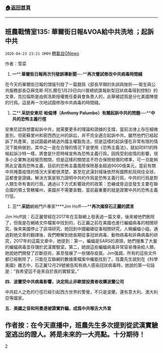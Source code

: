 ###  [:house:返回首頁](https://github.com/ourhimalayas/txt)
---

## 班農戰情室135: 華爾街日報&amp;VOA給中共洗地 ；起訴中共
`2020-04-23 23:21 GM09` [轉載自GNews](https://gnews.org/zh-hant/183019/)

作者：雪菜

1. **一****.****華爾街日報再次刊發誤導新聞****—-****再次嘗試修改中共病毒時間綫**


在今天的華爾街日報的頭版刊發了一篇題爲《部長早期的失誤與挫折—-衛生與公共服務部長亞厤克斯·阿扎爾在1月29日向川普總統匯報新型冠狀病毒得到控制》的文章，克拉倫斯是由佩洛斯授權擔任委員會負責人的，此舉被認爲是分化美國陣營的行爲。這是再一次地試圖修改中共病毒的時間綫。

1. **二****.****采訪安東尼****·****帕倫博（****Anthony Palumbo****）有關起訴中共的問題****—–****中共的恐怖主義行徑**


安東尼認爲想要起訴中共，就需要更多的理論和證據的支撐，當前法律上存在細微差別，但密蘇里州和密西西比州的訴訟，并不完全適合起訴中共。雖然他們已經起訴了共產黨，並試圖最終繞過外國主權豁免法，但是這樣的起訴僅在非常有限的情況下能夠做到，其中之一是在合理的情況下是使用《恐怖主義法》，就如同911的時候起訴沙特一樣，將會是什麽時候宣佈為恐怖主義行爲。因爲受到疫情的影響，很多小企業無法經營而關閉，但是這樣的關閉並不符合保險賠償的標準，可一旦能夠將此定義爲恐怖主義，目前的恐怖主義風險保險基金超過9000億美元，當前有關中共掩蓋疫情的情況大家都很清楚，甚至在武漢封城後依然有國際航班飛往全球，這都會是證據。解決方案是努力證明中共的作爲是恐怖主義行爲，中共的行爲是對人類生命有害的行爲，通過以下方式影響政府的政策：恐嚇或脅迫並發生主要在聯合國的領土管轄權州，美國并不需要宣戰，當前最重要的就是證實中共的恐怖主義行徑。

1. **三****.****采訪****網絡門戶專家****Jim Hoff—–****再次揭穿石正麗的謊言**


Jim Hoff說：石正麗曾經在2017年在互聯網上發表過一篇文章，後來被他們刪除了，但我是在網絡文件檔案中找到的，石正麗之前在美國也進行蝙蝠病毒的相關研究，後來美國停止了該項研究，她回到中國繼續從事相關研究，人稱蝙蝠小姐。通過對她文章的翻譯後，我們瞭解到她長期從事冠狀病毒、動物病毒和非典病毒的研究，2017年的這篇文章中，她提到：第一，蝙蝠是SARS的源頭，她們搜集了大量的蝙蝠病毒並存儲於武漢實驗室。第二，她說這些蝙蝠病毒非常容易傳染給人類，她說她們開發了診斷技術，甚至發展了一些儲存疫苗。Jim强調，所有的這些文件都已經刪除了，只能在互聯網的數據庫檔案中纔能找到了。班農先生說到在《科學美國》雜志中，石正麗12月29號被告知有病人感染冠狀病毒時，她說的第一句話是：“我希望這不是來自於我的實驗室。”

**四．波蘭受中共病毒影響，決定阻止非歐盟投資者收購波蘭公司**

中共趁人之危的行徑已經引起西方世界的警覺，不只是波蘭，還有意大利、澳大利亞等國家。

**五．美國之音和阿曼達被證實詐騙，成爲中共喉舌大外宣**

## 作者按：在今天直播中，班農先生多次提到從武漢實驗室逃出的證人。將是未來的一大亮點。十分期待！

2
